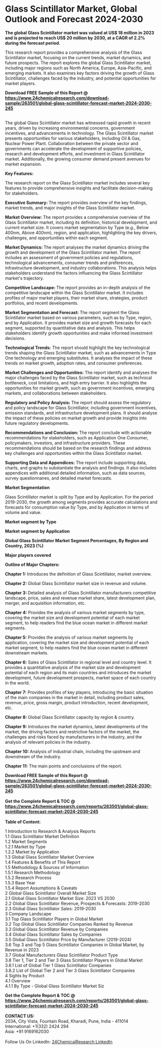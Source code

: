 <h1>Glass Scintillator Market, Global Outlook and Forecast 2024-2030</h1><p><strong>The global Glass Scintillator market was valued at US$ 18 million in 2023 and is projected to reach US$ 20 million by 2030, at a CAGR of 2.2% during the forecast period.</strong></p><p>
</p><p>This research report provides a comprehensive analysis of the Glass Scintillator market, focusing on the current trends, market dynamics, and future prospects. The report explores the global Glass Scintillator market, including major regions such as North America, Europe, Asia-Pacific, and emerging markets. It also examines key factors driving the growth of Glass Scintillator, challenges faced by the industry, and potential opportunities for market players.</p><div><b>Download FREE Sample of this Report @ 
            <a href="https://www.24chemicalresearch.com/download-sample/263501/global-glass-scintillator-forecast-market-2024-2030-245">
            https://www.24chemicalresearch.com/download-sample/263501/global-glass-scintillator-forecast-market-2024-2030-245</a></b></div><br><p>
The global Glass Scintillator market has witnessed rapid growth in recent years, driven by increasing environmental concerns, government incentives, and advancements in technology. The Glass Scintillator market presents opportunities for various stakeholders, including Oil &amp; Gas, Nuclear Power Plant. Collaboration between the private sector and governments can accelerate the development of supportive policies, research and development efforts, and investment in Glass Scintillator market. Additionally, the growing consumer demand present avenues for market expansion.</p><p>
</p><p><strong>Key Features:</strong></p><p>
The research report on the Glass Scintillator market includes several key features to provide comprehensive insights and facilitate decision-making for stakeholders.</p><p>
<strong>Executive Summary: </strong>The report provides overview of the key findings, market trends, and major insights of the Glass Scintillator market.</p><p>
<strong>Market Overview:</strong> The report provides a comprehensive overview of the Glass Scintillator market, including its definition, historical development, and current market size. It covers market segmentation by Type (e.g., Below 400nm, Above 400nm), region, and application, highlighting the key drivers, challenges, and opportunities within each segment.</p><p>
<strong>Market Dynamics: </strong>The report analyses the market dynamics driving the growth and development of the Glass Scintillator market. The report includes an assessment of government policies and regulations, technological advancements, consumer trends and preferences, infrastructure development, and industry collaborations. This analysis helps stakeholders understand the factors influencing the Glass Scintillator market's trajectory.</p><p>
<strong>Competitive Landscape: </strong>The report provides an in-depth analysis of the competitive landscape within the Glass Scintillator market. It includes profiles of major market players, their market share, strategies, product portfolios, and recent developments.</p><p>
<strong>Market Segmentation and Forecast: </strong>The report segment the Glass Scintillator market based on various parameters, such as by Type, region, and by Application. It provides market size and growth forecasts for each segment, supported by quantitative data and analysis. This helps stakeholders identify growth opportunities and make informed investment decisions.</p><p>
<strong>Technological Trends:</strong> The report should highlight the key technological trends shaping the Glass Scintillator market, such as advancements in Type One technology and emerging substitutes. It analyses the impact of these trends on market growth, adoption rates, and consumer preferences.</p><p>
<strong>Market Challenges and Opportunities:</strong> The report identify and analyses the major challenges faced by the Glass Scintillator market, such as technical bottleneck, cost limitations, and high entry barrier. It also highlights the opportunities for market growth, such as government incentives, emerging markets, and collaborations between stakeholders.</p><p>
<strong>Regulatory and Policy Analysis: </strong>The report should assess the regulatory and policy landscape for Glass Scintillator, including government incentives, emission standards, and infrastructure development plans. It should analyse the impact of these policies on market growth and provide insights into future regulatory developments.</p><p>
<strong>Recommendations and Conclusion: </strong>The report conclude with actionable recommendations for stakeholders, such as Application One Consumer, policymakers, investors, and infrastructure providers. These recommendations should be based on the research findings and address key challenges and opportunities within the Glass Scintillator market.</p><p>
<strong>Supporting Data and Appendices:</strong> The report include supporting data, charts, and graphs to substantiate the analysis and findings. It also includes appendices with additional detailed information, such as data sources, survey questionnaires, and detailed market forecasts.</p><p>
<strong>Market Segmentation</strong></p><p>
Glass Scintillator market is split by Type and by Application. For the period 2019-2030, the growth among segments provides accurate calculations and forecasts for consumption value by Type, and by Application in terms of volume and value.</p><p>
<strong>Market segment by Type</strong></p><p>
</p><p>
</p><p><strong>Market segment by Application</strong></p><p>
</p><p>
</p><p><strong>Global Glass Scintillator Market Segment Percentages, By Region and Country, 2023 (%)</strong></p><p>
</p><p>
</p><p><strong>Major players covered</strong></p><p>
</p><p>
</p><p><strong>Outline of Major Chapters:</strong></p><p>
<strong>Chapter 1: </strong>Introduces the definition of Glass Scintillator, market overview.</p><p>
<strong>Chapter 2: </strong>Global Glass Scintillator market size in revenue and volume.</p><p>
<strong>Chapter 3: </strong>Detailed analysis of Glass Scintillator manufacturers competitive landscape, price, sales and revenue market share, latest development plan, merger, and acquisition information, etc.</p><p>
<strong>Chapter 4:</strong> Provides the analysis of various market segments by type, covering the market size and development potential of each market segment, to help readers find the blue ocean market in different market segments.</p><p>
<strong>Chapter 5:</strong> Provides the analysis of various market segments by application, covering the market size and development potential of each market segment, to help readers find the blue ocean market in different downstream markets.</p><p>
<strong>Chapter 6:</strong> Sales of Glass Scintillator in regional level and country level. It provides a quantitative analysis of the market size and development potential of each region and its main countries and introduces the market development, future development prospects, market space of each country in the world.</p><p>
<strong>Chapter 7:</strong> Provides profiles of key players, introducing the basic situation of the main companies in the market in detail, including product sales, revenue, price, gross margin, product introduction, recent development, etc.</p><p>
<strong>Chapter 8: </strong>Global Glass Scintillator capacity by region &amp; country.</p><p>
<strong>Chapter 9:</strong> Introduces the market dynamics, latest developments of the market, the driving factors and restrictive factors of the market, the challenges and risks faced by manufacturers in the industry, and the analysis of relevant policies in the industry.</p><p>
<strong>Chapter 10: </strong>Analysis of industrial chain, including the upstream and downstream of the industry.</p><p>
<strong>Chapter 11:</strong> The main points and conclusions of the report.</p><div><b>Download FREE Sample of this Report @ 
            <a href="https://www.24chemicalresearch.com/download-sample/263501/global-glass-scintillator-forecast-market-2024-2030-245">
            https://www.24chemicalresearch.com/download-sample/263501/global-glass-scintillator-forecast-market-2024-2030-245</a></b></div><br><div><b>Get the Complete Report & TOC @ 
            <a href="https://www.24chemicalresearch.com/reports/263501/global-glass-scintillator-forecast-market-2024-2030-245">
            https://www.24chemicalresearch.com/reports/263501/global-glass-scintillator-forecast-market-2024-2030-245</a></b></div><br>
            <b>Table of Content:</b><p>1 Introduction to Research & Analysis Reports<br />
    1.1 Glass Scintillator Market Definition<br />
    1.2 Market Segments<br />
        1.2.1 Market by Type<br />
        1.2.2 Market by Application<br />
    1.3 Global Glass Scintillator Market Overview<br />
    1.4 Features & Benefits of This Report<br />
    1.5 Methodology & Sources of Information<br />
        1.5.1 Research Methodology<br />
        1.5.2 Research Process<br />
        1.5.3 Base Year<br />
        1.5.4 Report Assumptions & Caveats<br />
2 Global Glass Scintillator Overall Market Size<br />
    2.1 Global Glass Scintillator Market Size: 2023 VS 2030<br />
    2.2 Global Glass Scintillator Revenue, Prospects & Forecasts: 2019-2030<br />
    2.3 Global Glass Scintillator Sales: 2019-2030<br />
3 Company Landscape<br />
    3.1 Top Glass Scintillator Players in Global Market<br />
    3.2 Top Global Glass Scintillator Companies Ranked by Revenue<br />
    3.3 Global Glass Scintillator Revenue by Companies<br />
    3.4 Global Glass Scintillator Sales by Companies<br />
    3.5 Global Glass Scintillator Price by Manufacturer (2019-2024)<br />
    3.6 Top 3 and Top 5 Glass Scintillator Companies in Global Market, by Revenue in 2023<br />
    3.7 Global Manufacturers Glass Scintillator Product Type<br />
    3.8 Tier 1, Tier 2 and Tier 3 Glass Scintillator Players in Global Market<br />
        3.8.1 List of Global Tier 1 Glass Scintillator Companies<br />
        3.8.2 List of Global Tier 2 and Tier 3 Glass Scintillator Companies<br />
4 Sights by Product<br />
    4.1 Overview<br />
        4.1.1 By Type - Global Glass Scintillator Market Siz</p><div><b>Get the Complete Report & TOC @ 
            <a href="https://www.24chemicalresearch.com/reports/263501/global-glass-scintillator-forecast-market-2024-2030-245">
            https://www.24chemicalresearch.com/reports/263501/global-glass-scintillator-forecast-market-2024-2030-245</a></b></div><br><b>CONTACT US:</b><br>
            203A, City Vista, Fountain Road, Kharadi, Pune, India - 411014<br>
            International: +1(332) 2424 294<br>
            Asia: +91 9169162030 <br><br>
            Follow Us On LinkedIn: <a href="https://www.linkedin.com/company/24chemicalresearch/">24ChemicalResearch LinkedIn</a>